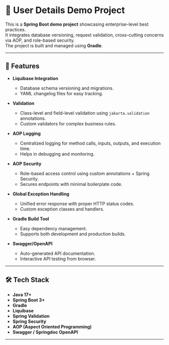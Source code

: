 # 🚀 User Details Demo Project

This is a **Spring Boot demo project** showcasing enterprise-level best practices.  
It integrates database versioning, request validation, cross-cutting concerns via AOP, and role-based security.  
The project is built and managed using **Gradle**.

---

## 📌 Features

- **Liquibase Integration**
  - Database schema versioning and migrations.
  - YAML changelog files for easy tracking.
  
- **Validation**
  - Class-level and field-level validation using `jakarta.validation` annotations.
  - Custom validators for complex business rules.
  
- **AOP Logging**
  - Centralized logging for method calls, inputs, outputs, and execution time.
  - Helps in debugging and monitoring.

- **AOP Security**
  - Role-based access control using custom annotations + Spring Security.
  - Secures endpoints with minimal boilerplate code.

- **Global Exception Handling**
  - Unified error response with proper HTTP status codes.
  - Custom exception classes and handlers.

- **Gradle Build Tool**
  - Easy dependency management.
  - Supports both development and production builds.

- **Swagger/OpenAPI**
  - Auto-generated API documentation.
  - Interactive API testing from browser.

---

## 🛠️ Tech Stack

- **Java 17+**
- **Spring Boot 3+**
- **Gradle**
- **Liquibase**
- **Spring Validation**
- **Spring Security**
- **AOP (Aspect Oriented Programming)**
- **Swagger / Springdoc OpenAPI**

---

